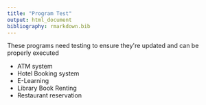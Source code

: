 ```yaml
---
title: "Program Test"
output: html_document
bibliography: rmarkdown.bib
---
```


These programs need testing to ensure they're updated and can be properly executed

- ATM system
- Hotel Booking system
- E-Learning
- Library Book Renting
- Restaurant reservation